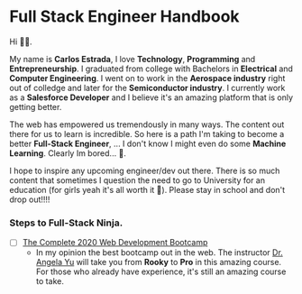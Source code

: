 # Full Stack Engineer Handbook
Hi 👋🏻. 

My name is **Carlos Estrada**, I love **Technology**, **Programming** and **Entrepreneurship**. I graduated from college with Bachelors in **Electrical** and **Computer Engineering**. I went on to work in the **Aerospace industry** right out of colledge and later for the **Semiconductor industry**. I currently work as a **Salesforce Developer** and I believe it's an amazing platform that is only getting better. 

The web has empowered us tremendously in many ways. The content out there for us to learn is incredible. So here is a path I'm taking to become a better **Full-Stack Engineer**, ... I don't know I might even do some **Machine Learning**. Clearly Im bored... 🤣.

I hope to inspire any upcoming engineer/dev out there. There is so much content that sometimes I question the need to go to University for an education (for girls yeah it's all worth it 🤪). Please stay in school and don't drop out!!!!

### Steps to Full-Stack Ninja. 
- [ ] [The Complete 2020 Web Development Bootcamp](https://www.udemy.com/course/the-complete-web-development-bootcamp/?referralCode=F2958B9D9447BDFC8244)
   * In my opinion the best bootcamp out in the web. The instructor [Dr. Angela Yu](https://www.udemy.com/user/4b4368a3-b5c8-4529-aa65-2056ec31f37e/) will take you from **Rooky** to **Pro** in this amazing course. For those who already have experience, it's still an amazing course to take.
